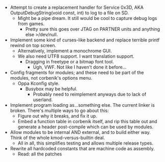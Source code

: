  * Attempt to create a replacement handler for Service 0x3D, AKA OutputDebugString(void const, int) to log to a file on SD.
   * Might be a pipe dream. It still would be cool to capture debug logs from games.
     * Pretty sure this goes over JTAG on PARTNER units and anything else >/dev/null.
 * Implement some kind of curses-like backend and replace terrible printf rewind on top screen.
   * Alternatively, implement a monochrome GUI.
   * We also need UTF8 support. I want translation support.
     * Dragging in freetype or a bitmap font tool.
       * Ugh, VWF. Not like I haven't done it before...
 * Config fragments for modules; and these need to be part of the modules, not corbenik's options menu.
   * Oppa Kconfig style.
     * Busybox may be helpful.
       * Probably need to reimplement anyways due to lack of userland.
 * Implement program loading as...something else. The current linker is broken. There's multiple ways to go about this:
   * Figure out why it breaks, and fix it up.
   * Embed a function table in corbenik itself, and rip this table out and generate a header post-compile which can be used by modules.
 * Allow modules to be internal AND external, and to build either way. Think of the whole kmod-versus-builtin deal.
   * All in all, this simplifies testing and allows multiple release types.
 * Rewrite all hardcoded constants that are machine code as assembly.
   * Read: all the patches
